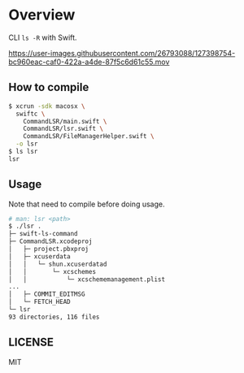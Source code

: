 # Overview

CLI `ls -R` with Swift.

https://user-images.githubusercontent.com/26793088/127398754-bc960eac-caf0-422a-a4de-87f5c6d61c55.mov

## How to compile

```zsh
$ xcrun -sdk macosx \
  swiftc \
    CommandLSR/main.swift \
    CommandLSR/lsr.swift \
    CommandLSR/FileManagerHelper.swift \
  -o lsr
$ ls lsr
lsr
```

## Usage

Note that need to compile before doing usage.

```zsh
# man: lsr <path>
$ ./lsr .
├─ swift-ls-command
├─ CommandLSR.xcodeproj
│   ├─ project.pbxproj
│   ├─ xcuserdata
│   │   └─ shun.xcuserdatad
│   │       └─ xcschemes
│   │           └─ xcschememanagement.plist
...
│   ├─ COMMIT_EDITMSG
│   └─ FETCH_HEAD
└─ lsr
93 directories, 116 files
```

## LICENSE

MIT
